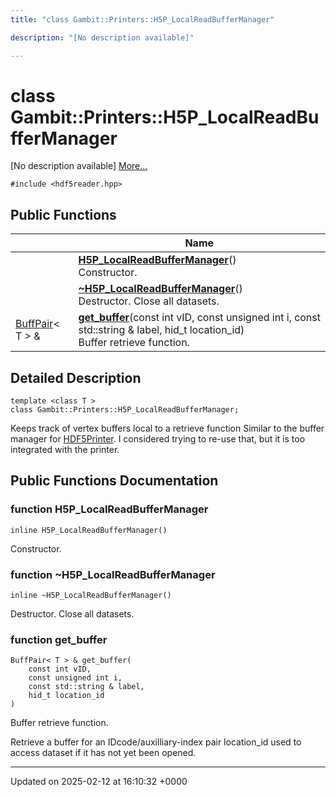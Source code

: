 ```yaml
---
title: "class Gambit::Printers::H5P_LocalReadBufferManager"

description: "[No description available]"

---
```


# class Gambit::Printers::H5P_LocalReadBufferManager



[No description available] [More...](#detailed-description)


`#include <hdf5reader.hpp>`

## Public Functions

|                | Name           |
| -------------- | -------------- |
| | **[H5P_LocalReadBufferManager](/documentation/code/classes/classgambit_1_1printers_1_1h5p__localreadbuffermanager/#function-h5p-localreadbuffermanager)**()<br>Constructor.  |
| | **[~H5P_LocalReadBufferManager](/documentation/code/classes/classgambit_1_1printers_1_1h5p__localreadbuffermanager/#function-h5p-localreadbuffermanager)**()<br>Destructor. Close all datasets.  |
| [BuffPair](/documentation/code/classes/structgambit_1_1printers_1_1buffpair/)< T > & | **[get_buffer](/documentation/code/classes/classgambit_1_1printers_1_1h5p__localreadbuffermanager/#function-get-buffer)**(const int vID, const unsigned int i, const std::string & label, hid_t location_id)<br>Buffer retrieve function.  |

## Detailed Description

```
template <class T >
class Gambit::Printers::H5P_LocalReadBufferManager;
```


Keeps track of vertex buffers local to a retrieve function Similar to the buffer manager for [HDF5Printer](/documentation/code/classes/classgambit_1_1printers_1_1hdf5printer/). I considered trying to re-use that, but it is too integrated with the printer. 

## Public Functions Documentation

### function H5P_LocalReadBufferManager

```
inline H5P_LocalReadBufferManager()
```

Constructor. 

### function ~H5P_LocalReadBufferManager

```
inline ~H5P_LocalReadBufferManager()
```

Destructor. Close all datasets. 

### function get_buffer

```
BuffPair< T > & get_buffer(
    const int vID,
    const unsigned int i,
    const std::string & label,
    hid_t location_id
)
```

Buffer retrieve function. 

Retrieve a buffer for an IDcode/auxilliary-index pair location_id used to access dataset if it has not yet been opened. 


-------------------------------

Updated on 2025-02-12 at 16:10:32 +0000